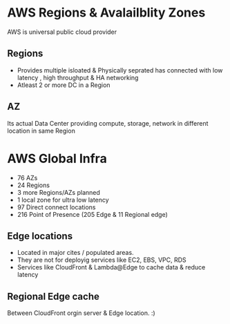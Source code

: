 # AWS Regions & Avalailblity Zones
AWS is universal public cloud provider 

## Regions
- Provides multiple isloated & Physically seprated has connected with low latency , high throughput & HA networking
- Atleast 2 or more DC in a Region


## AZ
Its actual Data Center providing compute, storage, network in different location in same Region


# AWS Global Infra
- 76 AZs 
- 24 Regions 
- 3 more Regions/AZs planned
- 1 local zone for ultra low latency
- 97 Direct connect locations
- 216 Point of Presence (205 Edge & 11 Regional edge)

## Edge locations
- Located in major cites / populated areas.
- They are not for deployig services like EC2, EBS, VPC, RDS
- Services like CloudFront & Lambda@Edge to cache data & reduce latency

## Regional Edge cache
Between CloudFront orgin server & Edge location. :)
